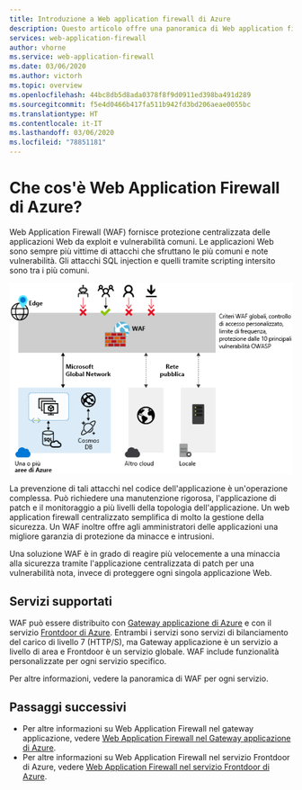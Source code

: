 ```yaml
---
title: Introduzione a Web application firewall di Azure
description: Questo articolo offre una panoramica di Web application firewall (WAF)
services: web-application-firewall
author: vhorne
ms.service: web-application-firewall
ms.date: 03/06/2020
ms.author: victorh
ms.topic: overview
ms.openlocfilehash: 44bc8db5d8ada0378f8f9d0911ed398ba491d289
ms.sourcegitcommit: f5e4d0466b417fa511b942fd3bd206aeae0055bc
ms.translationtype: HT
ms.contentlocale: it-IT
ms.lasthandoff: 03/06/2020
ms.locfileid: "78851181"
---
```

# <a name="what-is-azure-web-application-firewall"></a>Che cos'è Web Application Firewall di Azure?

Web Application Firewall (WAF) fornisce protezione centralizzata delle applicazioni Web da exploit e vulnerabilità comuni. Le applicazioni Web sono sempre più vittime di attacchi che sfruttano le più comuni e note vulnerabilità. Gli attacchi SQL injection e quelli tramite scripting intersito sono tra i più comuni.

![Panoramica di WAF](media/overview/wafoverview.png)

La prevenzione di tali attacchi nel codice dell'applicazione è un'operazione complessa. Può richiedere una manutenzione rigorosa, l'applicazione di patch e il monitoraggio a più livelli della topologia dell'applicazione. Un web application firewall centralizzato semplifica di molto la gestione della sicurezza. Un WAF inoltre offre agli amministratori delle applicazioni una migliore garanzia di protezione da minacce e intrusioni.

Una soluzione WAF è in grado di reagire più velocemente a una minaccia alla sicurezza tramite l'applicazione centralizzata di patch per una vulnerabilità nota, invece di proteggere ogni singola applicazione Web.

## <a name="supported-services"></a>Servizi supportati

WAF può essere distribuito con [Gateway applicazione di Azure](../application-gateway/overview.md) e con il servizio [Frontdoor di Azure](../frontdoor/front-door-overview.md). Entrambi i servizi sono servizi di bilanciamento del carico di livello 7 (HTTP/S), ma Gateway applicazione è un servizio a livello di area e Frontdoor è un servizio globale. WAF include funzionalità personalizzate per ogni servizio specifico.

Per altre informazioni, vedere la panoramica di WAF per ogni servizio.

## <a name="next-steps"></a>Passaggi successivi

- Per altre informazioni su Web Application Firewall nel gateway applicazione, vedere [Web Application Firewall nel Gateway applicazione di Azure](./ag/ag-overview.md).
- Per altre informazioni su Web Application Firewall nel servizio Frontdoor di Azure, vedere [Web Application Firewall nel servizio Frontdoor di Azure](./afds/afds-overview.md).
